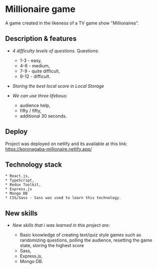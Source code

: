 # Millionaire game

A game created in the likeness of a TV game show "Millionaires".


## Description & features 

* *4 difficulty levels of questions.*
Questions: 
    * 1-3 - easy,
    * 4-6 - medium,
    * 7-9 - quite difficult,
    * 9-12 - difficult.

* *Storing the best local score in Local Storage*

* *We can use three lifebous:* 
    * audience help,
    * fifty / fifty,
    * additional 30 seconds.
    

## Deploy

Project was deployed on netlify and its available at this link: https://koronagaba-millionaire.netlify.app/

## Technology stack
    * React.js,
    * TypeScript,
    * Redux Toolkit,
    * Express.js
    * Mongo DB
    * CSS/Sass - Sass was used to learn this technology.

## New skills

 * *New skills that i was learned in this project are:* 

    * Basic knowledge of creating text/quiz style games such as randomizing questions, polling the audience, resetting the game state, storing the highest score
    * Sass, 
    * Express.js,
    * Mongo DB.


